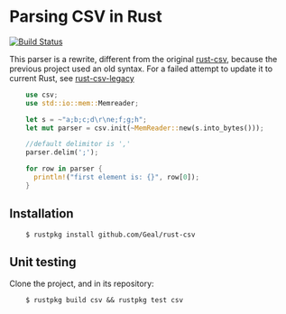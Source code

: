 # Parsing CSV in Rust

[![Build Status](https://travis-ci.org/Geal/rust-csv.png?branch=master)](https://travis-ci.org/Geal/rust-csv)

This parser is a rewrite, different from the original [rust-csv](https://github.com/brson/rust-csv), because the previous project used an old syntax. For a failed attempt to update it to current Rust, see [rust-csv-legacy](https://github.com/Geal/rust-csv-legacy)
```Rust
    use csv;
    use std::io::mem::Memreader;

    let s = ~"a;b;c;d\r\ne;f;g;h";
    let mut parser = csv.init(~MemReader::new(s.into_bytes()));

    //default delimitor is ','
    parser.delim(';');

    for row in parser {
      println!("first element is: {}", row[0]);
    }
```

## Installation

```Shell
    $ rustpkg install github.com/Geal/rust-csv
```

## Unit testing

Clone the project, and in its repository:

```Shell
    $ rustpkg build csv && rustpkg test csv
```
